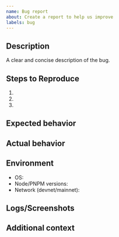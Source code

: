 ```yaml
---
name: Bug report
about: Create a report to help us improve
labels: bug
---
```


## Description
A clear and concise description of the bug.

## Steps to Reproduce
1.
2.
3.

## Expected behavior

## Actual behavior

## Environment
- OS:
- Node/PNPM versions:
- Network (devnet/mainnet):

## Logs/Screenshots

## Additional context
